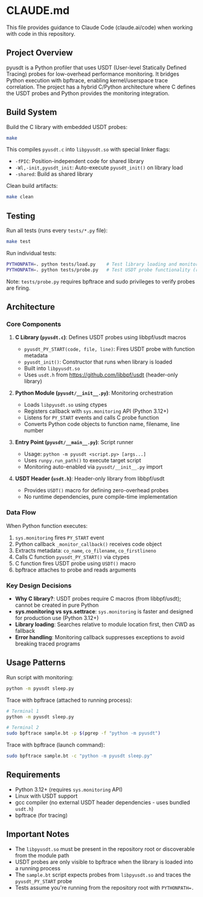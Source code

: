 # CLAUDE.md

This file provides guidance to Claude Code (claude.ai/code) when working with code in this repository.

## Project Overview

pyusdt is a Python profiler that uses USDT (User-level Statically Defined Tracing) probes for low-overhead performance monitoring. It bridges Python execution with bpftrace, enabling kernel/userspace trace correlation. The project has a hybrid C/Python architecture where C defines the USDT probes and Python provides the monitoring integration.

## Build System

Build the C library with embedded USDT probes:
```bash
make
```

This compiles `pyusdt.c` into `libpyusdt.so` with special linker flags:
- `-fPIC`: Position-independent code for shared library
- `-Wl,-init,pyusdt_init`: Auto-execute `pyusdt_init()` on library load
- `-shared`: Build as shared library

Clean build artifacts:
```bash
make clean
```

## Testing

Run all tests (runs every `tests/*.py` file):
```bash
make test
```

Run individual tests:
```bash
PYTHONPATH=. python tests/load.py    # Test library loading and monitoring setup
PYTHONPATH=. python tests/probe.py   # Test USDT probe functionality (requires sudo/bpftrace)
```

Note: `tests/probe.py` requires bpftrace and sudo privileges to verify probes are firing.

## Architecture

### Core Components

1. **C Library (`pyusdt.c`)**: Defines USDT probes using libbpf/usdt macros
   - `pyusdt_PY_START(code, file, line)`: Fires USDT probe with function metadata
   - `pyusdt_init()`: Constructor that runs when library is loaded
   - Built into `libpyusdt.so`
   - Uses `usdt.h` from https://github.com/libbpf/usdt (header-only library)

2. **Python Module (`pyusdt/__init__.py`)**: Monitoring orchestration
   - Loads `libpyusdt.so` using ctypes
   - Registers callback with `sys.monitoring` API (Python 3.12+)
   - Listens for `PY_START` events and calls C probe function
   - Converts Python code objects to function name, filename, line number

3. **Entry Point (`pyusdt/__main__.py`)**: Script runner
   - Usage: `python -m pyusdt <script.py> [args...]`
   - Uses `runpy.run_path()` to execute target script
   - Monitoring auto-enabled via `pyusdt/__init__.py` import

4. **USDT Header (`usdt.h`)**: Header-only library from libbpf/usdt
   - Provides `USDT()` macro for defining zero-overhead probes
   - No runtime dependencies, pure compile-time implementation

### Data Flow

When Python function executes:
1. `sys.monitoring` fires `PY_START` event
2. Python callback `_monitor_callback()` receives code object
3. Extracts metadata: `co_name`, `co_filename`, `co_firstlineno`
4. Calls C function `pyusdt_PY_START()` via ctypes
5. C function fires USDT probe using `USDT()` macro
6. bpftrace attaches to probe and reads arguments

### Key Design Decisions

- **Why C library?**: USDT probes require C macros (from libbpf/usdt); cannot be created in pure Python
- **sys.monitoring vs sys.settrace**: `sys.monitoring` is faster and designed for production use (Python 3.12+)
- **Library loading**: Searches relative to module location first, then CWD as fallback
- **Error handling**: Monitoring callback suppresses exceptions to avoid breaking traced programs

## Usage Patterns

Run script with monitoring:
```bash
python -m pyusdt sleep.py
```

Trace with bpftrace (attached to running process):
```bash
# Terminal 1
python -m pyusdt sleep.py

# Terminal 2
sudo bpftrace sample.bt -p $(pgrep -f "python -m pyusdt")
```

Trace with bpftrace (launch command):
```bash
sudo bpftrace sample.bt -c "python -m pyusdt sleep.py"
```

## Requirements

- Python 3.12+ (requires `sys.monitoring` API)
- Linux with USDT support
- gcc compiler (no external USDT header dependencies - uses bundled `usdt.h`)
- bpftrace (for tracing)

## Important Notes

- The `libpyusdt.so` must be present in the repository root or discoverable from the module path
- USDT probes are only visible to bpftrace when the library is loaded into a running process
- The `sample.bt` script expects probes from `libpyusdt.so` and traces the `pyusdt_PY_START` probe
- Tests assume you're running from the repository root with `PYTHONPATH=.`
